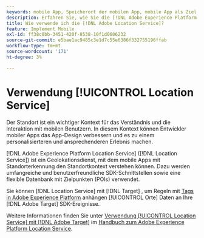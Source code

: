 ```yaml
---
keywords: mobile App, Speicherort der mobilen App, mobile App als Ziel, mobile Zielstandorte, Standortdienst, Adobe Experience Cloud-Standortdienst, POI, Zielpunkte, SDK, Standort, mobile App1
description: Erfahren Sie, wie Sie die [!DNL Adobe Experience Platform Location Service] , um Ihre mobilen Apps mit Standorterkennung zu aktivieren.
title: Wie verwende ich die [!DNL Adobe Location Service]?
feature: Implement Mobile
exl-id: ff38c0bb-3451-420f-8538-10f1d0606232
source-git-commit: e5bae1ac9485c3e1d7c55e6386f332755196ffab
workflow-type: tm+mt
source-wordcount: '171'
ht-degree: 3%

---
```


# Verwendung [!UICONTROL Location Service]

Der Standort ist ein wichtiger Kontext für das Verständnis und die Interaktion mit mobilen Benutzern. In diesem Kontext können Entwickler mobiler Apps das App-Design verbessern und es zu einem personalisierteren und ansprechenderen Erlebnis machen.

[!DNL Adobe Experience Platform Location Service] ([!DNL Location Service]) ist ein Geolokationsdienst, mit dem mobile Apps mit Standorterkennung den Standortkontext verstehen können. Dazu werden umfangreiche und benutzerfreundliche SDK-Schnittstellen sowie eine flexible Datenbank mit Zielpunkten (POIs) verwendet.

Sie können [!DNL Location Service] mit [!DNL Target] , um Regeln mit [Tags in Adobe Experience Platform](https://experienceleague.adobe.com/docs/experience-platform/tags/home.html?lang=de) anhängen [!UICONTROL Orte] Daten an Ihre [!DNL Adobe Target] SDK-Ereignisse.

Weitere Informationen finden Sie unter [Verwendung [!UICONTROL Location Service] mit [!DNL Adobe Target]](https://experienceleague.adobe.com/docs/places/using/use-places-with-other-solutions/places-target/places-target.html) im [Handbuch zum Adobe Experience Platform Location Service](https://experienceleague.adobe.com/docs/places/using/home.html).

